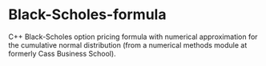 # Black-Scholes-formula
C++ Black-Scholes option pricing formula with numerical approximation for the cumulative normal distribution (from a numerical methods module at formerly Cass Business School).
